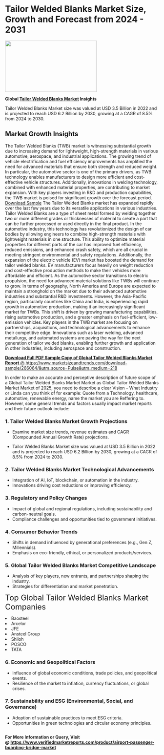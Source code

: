 <H1>Tailor Welded Blanks Market Size, Growth and Forecast from 2024 - 2031</H1><img class="aligncenter size-medium wp-image-584254" src="https://thirdeyenews.in/wp-content/uploads/2024/09/Global-Market-Research-300x168.jpeg" alt="" width="300" height="168" /><p><strong>Global&nbsp;<a href="https://www.marketsizeandtrends.com/download-sample/266064/&amp;utm_source=Pulse&amp;utm_medium=218">Tailor Welded Blanks Market</a> Insights</strong></p><p>Tailor Welded Blanks Market size was valued at USD 3.5 Billion in 2022 and is projected to reach USD 6.2 Billion by 2030, growing at a CAGR of 8.5% from 2024 to 2030.</p><p><h2>Market Growth Insights</h2> The Tailor Welded Blanks (TWB) market is witnessing substantial growth due to increasing demand for lightweight, high-strength materials in various automotive, aerospace, and industrial applications. The growing trend of vehicle electrification and fuel efficiency improvements has amplified the need for advanced materials that ensure both strength and reduced weight. In particular, the automotive sector is one of the primary drivers, as TWB technology enables manufacturers to design more efficient and cost-effective vehicle structures. Additionally, innovations in welding technology, combined with enhanced material properties, are contributing to market expansion. With key players investing in R&D and production capabilities, the TWB market is poised for significant growth over the forecast period. <a href="download-link">Download Sample</a> The Tailor Welded Blanks market has expanded rapidly over the last few years due to its versatile applications in various industries. Tailor Welded Blanks are a type of sheet metal formed by welding together two or more different grades or thicknesses of material to create a part that can be further processed or used directly in the final product. In the automotive industry, this technology has revolutionized the design of car bodies by allowing engineers to combine high-strength materials with lightweight materials in one structure. This ability to optimize material properties for different parts of the car has improved fuel efficiency, reduced emissions, and enhanced crash safety, which are all crucial in meeting stringent environmental and safety regulations. Additionally, the expansion of the electric vehicle (EV) market has boosted the demand for tailor welded blanks. EV manufacturers focus heavily on weight reduction and cost-effective production methods to make their vehicles more affordable and efficient. As the automotive sector transitions to electric propulsion, the need for advanced material solutions like TWBs will continue to grow. In terms of geography, North America and Europe are expected to maintain a stronghold on the market due to their advanced automotive industries and substantial R&D investments. However, the Asia-Pacific region, particularly countries like China and India, is experiencing rapid growth in automotive production, making it an increasingly significant market for TWBs. This shift is driven by growing manufacturing capabilities, rising automotive production, and a greater emphasis on fuel-efficient, low-emission vehicles. Key players in the TWB market are focusing on partnerships, acquisitions, and technological advancements to enhance their competitive edge. Innovations such as laser welding, advanced metallurgy, and automated systems are paving the way for the next generation of tailor welded blanks, enabling further growth and application in other industries, including aerospace and construction. <a href="get-more-link"></p><p><span class=""><strong>Download Full PDF Sample Copy of Global Tailor Welded Blanks Market Report</strong> @ <a href="https://www.marketsizeandtrends.com/download-sample/266064/&amp;utm_source=Pulse&amp;utm_medium=218" target="_blank">https://www.marketsizeandtrends.com/download-sample/266064/&amp;utm_source=Pulse&amp;utm_medium=218</a></span></p><p>In order to make an accurate and perceptive description of future scope of a Global&nbsp;Tailor Welded Blanks Market Market as Global&nbsp;Tailor Welded Blanks Market Market of 2025, you need to describe a clear Vision &ndash; What Industry or Linda can you think of for example: Quote from a Technology, healthcare, automotive, renewable energy, name the market you are Reffering to. However, some general trends and factors usually impact market reports and their future outlook include:</p><h3>1.&nbsp;<strong>Tailor Welded Blanks Market Growth Projections</strong></h3><ul><li>Examine market size trends, revenue estimates and CAGR (Compounded Annual Growth Rate) projections.</li><li><p>Tailor Welded Blanks Market size was valued at USD 3.5 Billion in 2022 and is projected to reach USD 6.2 Billion by 2030, growing at a CAGR of 8.5% from 2024 to 2030.</p></li></ul><h3>2.&nbsp;<strong>Tailor Welded Blanks Market Technological Advancements</strong></h3><ul><li>Integration of AI, IoT, blockchain, or automation in the industry.</li><li>Innovations driving cost reductions or improving efficiency.</li></ul><h3>3.&nbsp;<strong>Regulatory and Policy Changes</strong></h3><ul><li>Impact of global and regional regulations, including sustainability and carbon-neutral goals.</li><li>Compliance challenges and opportunities tied to government initiatives.</li></ul><h3>4.&nbsp;<strong>Consumer Behavior Trends</strong></h3><ul><li>Shifts in demand influenced by generational preferences (e.g., Gen Z, Millennials).</li><li>Emphasis on eco-friendly, ethical, or personalized products/services.</li></ul><h3>5.&nbsp;<strong>Global Tailor Welded Blanks Market Competitive Landscape</strong></h3><ul><li>Analysis of key players, new entrants, and partnerships shaping the industry.</li><li>Strategies for differentiation and market penetration.</li></ul><p data-pm-slice="1 1 []"><span style="color: inherit; font-family: inherit; font-size: 25px;">Top Global Tailor Welded Blanks Market Companies</span></p><div class="" data-test-id=""><p><li>Baosteel</li><li> Arcelor</li><li> JFE</li><li> Ansteel Group</li><li> Shiloh</li><li> POSCO</li><li> TATA</li></p></div><h3>6.&nbsp;<strong>Economic and Geopolitical Factors</strong></h3><ul><li>Influence of global economic conditions, trade policies, and geopolitical events.</li><li>Resilience of the market to inflation, currency fluctuations, or global crises.</li></ul><h3>7.&nbsp;<strong>Sustainability and ESG (Environmental, Social, and Governance)</strong></h3><ul><li>Adoption of sustainable practices to meet ESG criteria.</li><li>Opportunities in green technologies and circular economy principles.</li></ul><h2><strong style="font-size: 14px;">For More Information or Query, Visit @&nbsp;</strong><a style="background-color: #ffffff; font-size: 14px;" href="https://www.marketsizeandtrends.com/report/tailor-welded-blanks-market/" target="_blank">https://www.verifiedmarketreports.com/product/airport-passenger-boarding-bridge-market</a></h2>

